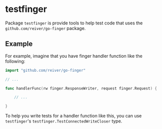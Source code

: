 # testfinger

Package `testfinger` is provide tools to help test code that uses the `github.com/reiver/go-finger` package.

## Example

For example, imagine that you have finger handler function like the following:
```go
import "github.com/reiver/go-finger"

// ...

func handlerFunc(rw finger.ResponseWriter, request finger.Request) {

	// ...

}
```

To help you write tests for a handler function like this, you can use `testfinger`'s `testfinger.TestConnectedWriteCloser` type.
